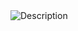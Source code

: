 <img src="http://drive.google.com/uc?export=view&id=1ZZyP6IJtqS8830iPtWejNrGKAPGOQkea" alt="Description">
